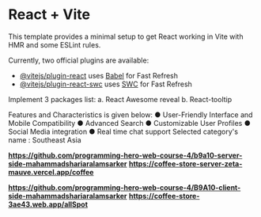 # React + Vite

This template provides a minimal setup to get React working in Vite with HMR and some ESLint rules.

Currently, two official plugins are available:

- [@vitejs/plugin-react](https://github.com/vitejs/vite-plugin-react/blob/main/packages/plugin-react/README.md) uses [Babel](https://babeljs.io/) for Fast Refresh
- [@vitejs/plugin-react-swc](https://github.com/vitejs/vite-plugin-react-swc) uses [SWC](https://swc.rs/) for Fast Refresh

Implement 3 packages list:
    a. React Awesome reveal
    b. React-tooltip


Features and Characteristics is given below:
    ● User-Friendly Interface and Mobile Compatibility
    ● Advanced Search
    ● Customizable User Profiles
    ● Social Media integration
    ● Real time chat support
Selected category's name : Southeast Asia

**https://github.com/programming-hero-web-course-4/b9a10-server-side-mahammadshariaralamsarker**
**https://coffee-store-server-zeta-mauve.vercel.app/coffee**

 **https://github.com/programming-hero-web-course-4/B9A10-client-side-mahammadshariaralamsarker**
**https://coffee-store-3ae43.web.app/allSpot**